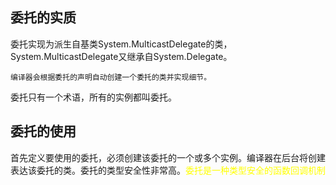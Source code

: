 ## 委托的实质
委托实现为派生自基类System.MulticastDelegate的类，System.MulticastDelegate又继承自System.Delegate。    

`编译器会根据委托的声明自动创建一个委托的类并实现细节。`  

委托只有一个术语，所有的实例都叫委托。

## 委托的使用
首先定义要使用的委托，必须创建该委托的一个或多个实例。编译器在后台将创建表达该委托的类。委托的类型安全性非常高。<font color=yellow>委托是一种类型安全的函数回调机制</font>  


